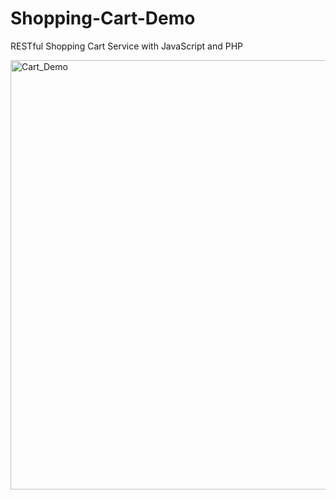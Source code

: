 <h1>Shopping-Cart-Demo</h1>


RESTful Shopping Cart Service with JavaScript and PHP

<img width="687" alt="Cart_Demo" src="https://user-images.githubusercontent.com/58120773/146370519-b06d968d-4122-439a-b472-c84e73696b0f.png">

